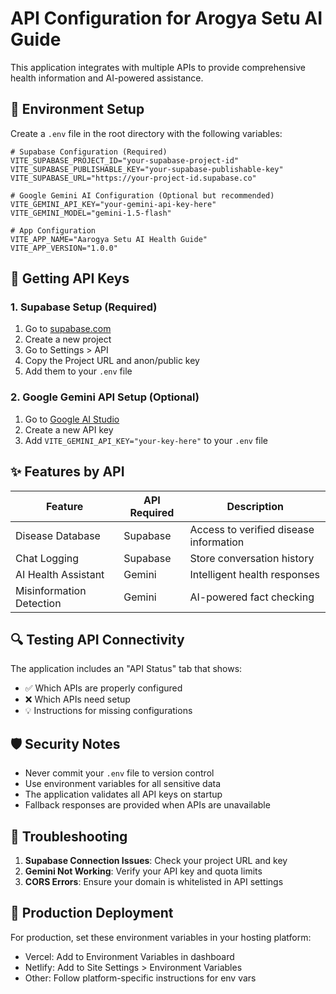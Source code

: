 # API Configuration for Arogya Setu AI Guide

This application integrates with multiple APIs to provide comprehensive health information and AI-powered assistance.

## 🔧 Environment Setup

Create a `.env` file in the root directory with the following variables:

```env
# Supabase Configuration (Required)
VITE_SUPABASE_PROJECT_ID="your-supabase-project-id"
VITE_SUPABASE_PUBLISHABLE_KEY="your-supabase-publishable-key"
VITE_SUPABASE_URL="https://your-project-id.supabase.co"

# Google Gemini AI Configuration (Optional but recommended)
VITE_GEMINI_API_KEY="your-gemini-api-key-here"
VITE_GEMINI_MODEL="gemini-1.5-flash"

# App Configuration
VITE_APP_NAME="Aarogya Setu AI Health Guide"
VITE_APP_VERSION="1.0.0"
```

## 🚀 Getting API Keys

### 1. Supabase Setup (Required)
1. Go to [supabase.com](https://supabase.com)
2. Create a new project
3. Go to Settings > API
4. Copy the Project URL and anon/public key
5. Add them to your `.env` file

### 2. Google Gemini API Setup (Optional)
1. Go to [Google AI Studio](https://aistudio.google.com/app/apikey)
2. Create a new API key
3. Add `VITE_GEMINI_API_KEY="your-key-here"` to your `.env` file

## ✨ Features by API

| Feature | API Required | Description |
|---------|--------------|-------------|
| Disease Database | Supabase | Access to verified disease information |
| Chat Logging | Supabase | Store conversation history |
| AI Health Assistant | Gemini | Intelligent health responses |
| Misinformation Detection | Gemini | AI-powered fact checking |

## 🔍 Testing API Connectivity

The application includes an "API Status" tab that shows:
- ✅ Which APIs are properly configured
- ❌ Which APIs need setup
- 💡 Instructions for missing configurations

## 🛡️ Security Notes

- Never commit your `.env` file to version control
- Use environment variables for all sensitive data
- The application validates all API keys on startup
- Fallback responses are provided when APIs are unavailable

## 🐛 Troubleshooting

1. **Supabase Connection Issues**: Check your project URL and key
2. **Gemini Not Working**: Verify your API key and quota limits
3. **CORS Errors**: Ensure your domain is whitelisted in API settings

## 📱 Production Deployment

For production, set these environment variables in your hosting platform:
- Vercel: Add to Environment Variables in dashboard
- Netlify: Add to Site Settings > Environment Variables
- Other: Follow platform-specific instructions for env vars
